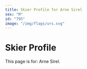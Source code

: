```yaml
---
title: Skier Profile for Arne Sirel
sex: "M"
id: "795"
image: "/img/flags/urs.svg" 
---
```


# Skier Profile

This page is for: Arne Sirel.
    